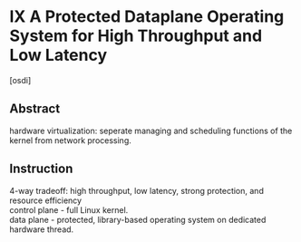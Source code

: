 # IX A Protected Dataplane Operating System for High Throughput and Low Latency

[osdi]

## Abstract
hardware virtualization: seperate managing and scheduling functions of the kernel from network processing.

## Instruction
4-way tradeoff: high throughput, low latency, strong protection, and resource efficiency  
control plane - full Linux kernel.  
data plane - protected, library-based operating system on dedicated hardware thread.  

